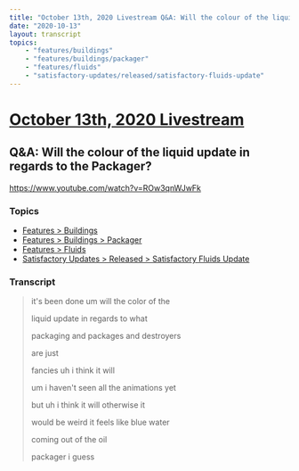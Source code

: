 ```yaml
---
title: "October 13th, 2020 Livestream Q&A: Will the colour of the liquid update in regards to the Packager?"
date: "2020-10-13"
layout: transcript
topics:
    - "features/buildings"
    - "features/buildings/packager"
    - "features/fluids"
    - "satisfactory-updates/released/satisfactory-fluids-update"
---
```

# [October 13th, 2020 Livestream](../2020-10-13.md)
## Q&A: Will the colour of the liquid update in regards to the Packager?
https://www.youtube.com/watch?v=ROw3qnWJwFk

### Topics
* [Features > Buildings](../topics/features/buildings.md)
* [Features > Buildings > Packager](../topics/features/buildings/packager.md)
* [Features > Fluids](../topics/features/fluids.md)
* [Satisfactory Updates > Released > Satisfactory Fluids Update](../topics/satisfactory-updates/released/satisfactory-fluids-update.md)

### Transcript

> it's been done um will the color of the
> 
> liquid update in regards to what
> 
> packaging and packages and destroyers
> 
> are just
> 
> fancies uh i think it will
> 
> um i haven't seen all the animations yet
> 
> but uh i think it will otherwise it
> 
> would be weird it feels like blue water
> 
> coming out of the oil
> 
> packager i guess
> 
